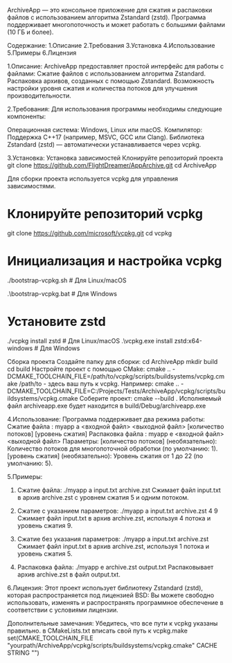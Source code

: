 ArchiveApp — это консольное приложение для сжатия и распаковки файлов с использованием алгоритма Zstandard (zstd). Программа поддерживает многопоточность и может работать с большими файлами (10 ГБ и более).

Содержание:
1.Описание
2.Требования
3.Установка
4.Использование
5.Примеры
6.Лицензия

1.Описание:
ArchiveApp предоставляет простой интерфейс для работы с файлами:
Сжатие файлов с использованием алгоритма Zstandard.
Распаковка архивов, созданных с помощью Zstandard.
Возможность настройки уровня сжатия и количества потоков для улучшения производительности.

2.Требования:
Для использования программы необходимы следующие компоненты:

Операционная система: Windows, Linux или macOS.
Компилятор: Поддержка C++17 (например, MSVC, GCC или Clang).
Библиотека Zstandard (zstd) — автоматически устанавливается через vcpkg.

3.Установка:
 Установка зависимостей
Клонируйте репозиторий проекта
git clone https://github.com/FlightDreamer/AppArchive.git
cd ArchiveApp

Для сборки проекта используется vcpkg для управления зависимостями.
# Клонируйте репозиторий vcpkg
git clone https://github.com/microsoft/vcpkg.git
cd vcpkg

# Инициализация и настройка vcpkg
./bootstrap-vcpkg.sh  # Для Linux/macOS

.\bootstrap-vcpkg.bat # Для Windows

# Установите zstd
./vcpkg install zstd  # Для Linux/macOS
.\vcpkg.exe install zstd:x64-windows # Для Windows

 Сборка проекта
Создайте папку для сборки:
cd ArchiveApp
mkdir build
cd build
Настройте проект с помощью CMake:
cmake .. -DCMAKE_TOOLCHAIN_FILE=/path/to/vcpkg/scripts/buildsystems/vcpkg.cmake
/path/to - здесь ваш путь к vcpkg. Например: cmake .. -DCMAKE_TOOLCHAIN_FILE=C:/Projects/Tests/ArchiveApp/vcpkg/scripts/buildsystems/vcpkg.cmake
Соберите проект:
cmake --build .
Исполняемый файл archiveapp.exe будет находится в build/Debug/archiveapp.exe

4.Использование:
Программа поддерживает два режима работы:
Сжатие файла : myapp a <входной файл> <выходной файл> [количество потоков] [уровень сжатия]
Распаковка файла : myapp e <входной файл> <выходной файл>
Параметры:
[количество потоков] (необязательно): Количество потоков для многопоточной обработки (по умолчанию: 1).
[уровень сжатия] (необязательно): Уровень сжатия от 1 до 22 (по умолчанию: 5).

5.Примеры:
1. Сжатие файла:
./myapp a input.txt archive.zst
Сжимает файл input.txt в архив archive.zst с уровнем сжатия 5 и одним потоком.

2. Сжатие с указанием параметров:
./myapp a input.txt archive.zst 4 9
Сжимает файл input.txt в архив archive.zst, используя 4 потока и уровень сжатия 9.

3. Сжатие без указания параметров:
./myapp a input.txt archive.zst
Сжимает файл input.txt в архив archive.zst, используя 1 потока и уровень сжатия 5.

4. Распаковка файла:
./myapp e archive.zst output.txt
Распаковывает архив archive.zst в файл output.txt.

6.Лицензия:
Этот проект использует библиотеку Zstandard (zstd), которая распространяется под лицензией BSD:
Вы можете свободно использовать, изменять и распространять программное обеспечение в соответствии с условиями лицензии.

Дополнительные замечания:
Убедитесь, что все пути к vcpkg указаны правильно.
в CMakeLists.txt вписать свой путь к vcpkg.make
set(CMAKE_TOOLCHAIN_FILE "yourpath/ArchiveApp/vcpkg/scripts/buildsystems/vcpkg.cmake" CACHE STRING "")
